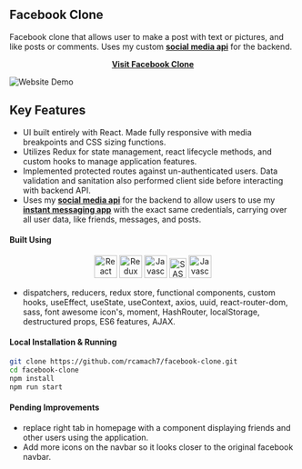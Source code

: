 ## Facebook Clone

Facebook clone that allows user to make a post with text or pictures, and like posts or comments. Uses my custom [**social media api**](https://github.com/rcamach7/social-media-api) for the backend.

<div align="center">

[**Visit Facebook Clone**](https://rcamach7.github.io/facebook-clone/)

</div>

![Website Demo](facebook_demo.gif)

## Key Features

- UI built entirely with React. Made fully responsive with media breakpoints and CSS sizing functions.
- Utilizes Redux for state management, react lifecycle methods, and custom hooks to manage application features.
- Implemented protected routes against un-authenticated users. Data validation and sanitation also performed client side before interacting with backend API.
- Uses my [**social media api**](https://github.com/rcamach7/social-media-api) for the backend to allow users to use my [**instant messaging app**](https://github.com/rcamach7/social-media-api) with the exact same credentials, carrying over all user data, like friends, messages, and posts.

#### Built Using

<p align="center">
  <img src="https://res.cloudinary.com/de2ymful4/image/upload/v1648514838/main-portfolio/animated-logos/react-anim_jqtsxo.gif" width="40" height="40" alt="React" />
  <img src="https://res.cloudinary.com/de2ymful4/image/upload/v1656116643/main-portfolio/tech-skills/redux_rbbutz.png" width="40" height="40" alt="Redux" />
  <img src="https://res.cloudinary.com/de2ymful4/image/upload/v1648514837/main-portfolio/animated-logos/js-anim_pxxk0j.gif" width="40" height="40" alt="Javascript" />
  <img src="https://res.cloudinary.com/de2ymful4/image/upload/v1648515099/main-portfolio/animated-logos/sass-animated_lhind3.gif" width="30" height="35" alt="SASS" />
  <img src="https://res.cloudinary.com/de2ymful4/image/upload/v1646099328/main-portfolio/tech-skills/html_qpxonu.png" width="40" height="40" alt="Javascript" />
</p>

- dispatchers, reducers, redux store, functional components, custom hooks, useEffect, useState, useContext, axios, uuid, react-router-dom, sass, font awesome icon's, moment, HashRouter, localStorage, destructured props, ES6 features, AJAX.

#### Local Installation & Running

```bash
git clone https://github.com/rcamach7/facebook-clone.git
cd facebook-clone
npm install
npm run start
```

#### Pending Improvements

- replace right tab in homepage with a component displaying friends and other users using the application.
- Add more icons on the navbar so it looks closer to the original facebook navbar.
